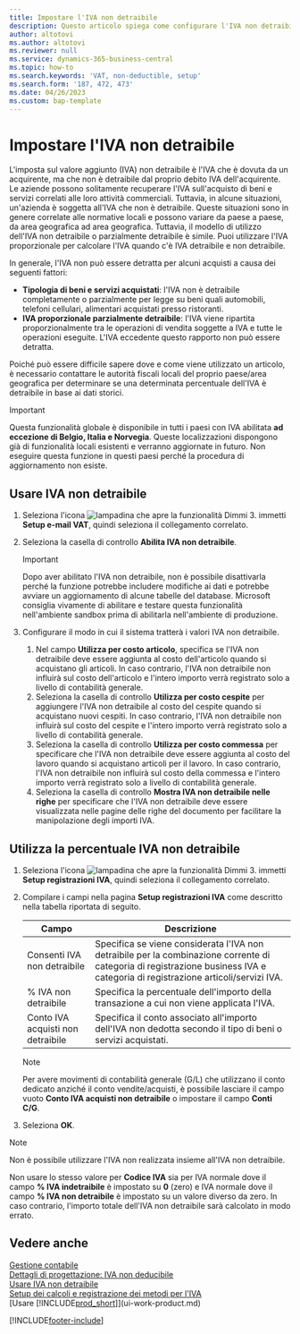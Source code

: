 ```yaml
---
title: Impostare l'IVA non detraibile
description: Questo articolo spiega come configurare l'IVA non detraibile in Microsoft Dynamics 365 Business Central.
author: altotovi
ms.author: altotovi
ms.reviewer: null
ms.service: dynamics-365-business-central
ms.topic: how-to
ms.search.keywords: 'VAT, non-deductible, setup'
ms.search.form: '187, 472, 473'
ms.date: 04/26/2023
ms.custom: bap-template
---
```


# Impostare l'IVA non detraibile

L'imposta sul valore aggiunto (IVA) non detraibile è l'IVA che è dovuta da un acquirente, ma che non è detraibile dal proprio debito IVA dell'acquirente. Le aziende possono solitamente recuperare l'IVA sull'acquisto di beni e servizi correlati alle loro attività commerciali. Tuttavia, in alcune situazioni, un'azienda è soggetta all'IVA che non è detraibile. Queste situazioni sono in genere correlate alle normative locali e possono variare da paese a paese, da area geografica ad area geografica. Tuttavia, il modello di utilizzo dell'IVA non detraibile o parzialmente detraibile è simile. Puoi utilizzare l'IVA proporzionale per calcolare l'IVA quando c'è IVA detraibile e non detraibile.

In generale, l'IVA non può essere detratta per alcuni acquisti a causa dei seguenti fattori:

- **Tipologia di beni e servizi acquistati**: l'IVA non è detraibile completamente o parzialmente per legge su beni quali automobili, telefoni cellulari, alimentari acquistati presso ristoranti.
- **IVA proporzionale parzialmente detraibile**: l'IVA viene ripartita proporzionalmente tra le operazioni di vendita soggette a IVA e tutte le operazioni eseguite. L'IVA eccedente questo rapporto non può essere detratta.

Poiché può essere difficile sapere dove e come viene utilizzato un articolo, è necessario contattare le autorità fiscali locali del proprio paese/area geografica per determinare se una determinata percentuale dell'IVA è detraibile in base ai dati storici. 

> [!IMPORTANT]
> Questa funzionalità globale è disponibile in tutti i paesi con IVA abilitata **ad eccezione di Belgio, Italia e Norvegia**. Queste localizzazioni dispongono già di funzionalità locali esistenti e verranno aggiornate in futuro. Non eseguire questa funzione in questi paesi perché la procedura di aggiornamento non esiste.

## Usare IVA non detraibile

1. Seleziona l'icona ![lampadina che apre la funzionalità Dimmi 3.](media/ui-search/search_small.png "Informazioni sull'operazione che si desidera eseguire") immetti **Setup e-mail VAT**, quindi seleziona il collegamento correlato.
2. Seleziona la casella di controllo **Abilita IVA non detraibile**.

    > [!IMPORTANT]
    > Dopo aver abilitato l'IVA non detraibile, non è possibile disattivarla perché la funzione potrebbe includere modifiche ai dati e potrebbe avviare un aggiornamento di alcune tabelle del database. Microsoft consiglia vivamente di abilitare e testare questa funzionalità nell'ambiente sandbox prima di abilitarla nell'ambiente di produzione.

3. Configurare il modo in cui il sistema tratterà i valori IVA non detraibile.

    1. Nel campo **Utilizza per costo articolo**, specifica se l'IVA non detraibile deve essere aggiunta al costo dell'articolo quando si acquistano gli articoli. In caso contrario, l'IVA non detraibile non influirà sul costo dell'articolo e l'intero importo verrà registrato solo a livello di contabilità generale.
    2. Seleziona la casella di controllo **Utilizza per costo cespite** per aggiungere l'IVA non detraibile al costo del cespite quando si acquistano nuovi cespiti. In caso contrario, l'IVA non detraibile non influirà sul costo del cespite e l'intero importo verrà registrato solo a livello di contabilità generale.
    3. Seleziona la casella di controllo **Utilizza per costo commessa** per specificare che l'IVA non detraibile deve essere aggiunta al costo del lavoro quando si acquistano articoli per il lavoro. In caso contrario, l'IVA non detraibile non influirà sul costo della commessa e l'intero importo verrà registrato solo a livello di contabilità generale.
    4. Seleziona la casella di controllo **Mostra IVA non detraibile nelle righe** per specificare che l'IVA non detraibile deve essere visualizzata nelle pagine delle righe del documento per facilitare la manipolazione degli importi IVA.

## Utilizza la percentuale IVA non detraibile

1. Seleziona l'icona ![lampadina che apre la funzionalità Dimmi 3.](media/ui-search/search_small.png "Informazioni sull'operazione che si desidera eseguire") immetti **Setup registrazioni IVA**, quindi seleziona il collegamento correlato.
2. Compilare i campi nella pagina **Setup registrazioni IVA** come descritto nella tabella riportata di seguito.

    | Campo | Descrizione |
    |-------|-------------|
    | Consenti IVA non detraibile | Specifica se viene considerata l'IVA non detraibile per la combinazione corrente di categoria di registrazione business IVA e categoria di registrazione articoli/servizi IVA. |
    | % IVA non detraibile | Specifica la percentuale dell'importo della transazione a cui non viene applicata l'IVA. |
    | Conto IVA acquisti non detraibile | Specifica il conto associato all'importo dell'IVA non dedotta secondo il tipo di beni o servizi acquistati. |

    > [!NOTE]
    > Per avere movimenti di contabilità generale (G/L) che utilizzano il conto dedicato anziché il conto vendite/acquisti, è possibile lasciare il campo vuoto **Conto IVA acquisti non detraibile** o impostare il campo **Conti C/G**.

3. Seleziona **OK**.

> [!NOTE]
> Non è possibile utilizzare l'IVA non realizzata insieme all'IVA non detraibile.
>
> Non usare lo stesso valore per **Codice IVA** sia per IVA normale dove il campo **% IVA indetraibile** è impostato su **0** (zero) e IVA normale dove il campo **% IVA non detraibile** è impostato su un valore diverso da zero. In caso contrario, l'importo totale dell'IVA non detraibile sarà calcolato in modo errato.

## Vedere anche

[Gestione contabile](finance.md)  
[Dettagli di progettazione: IVA non deducibile](design-details-nondeductible-vat.md)  
[Usare IVA non detraibile](finance-how-use-non-deductible-vat.md)  
[Setup dei calcoli e registrazione dei metodi per l'IVA](finance-setup-vat.md)  
[Usare [!INCLUDE[prod_short](includes/prod_short.md)]](ui-work-product.md)  

[!INCLUDE[footer-include](includes/footer-banner.md)]
